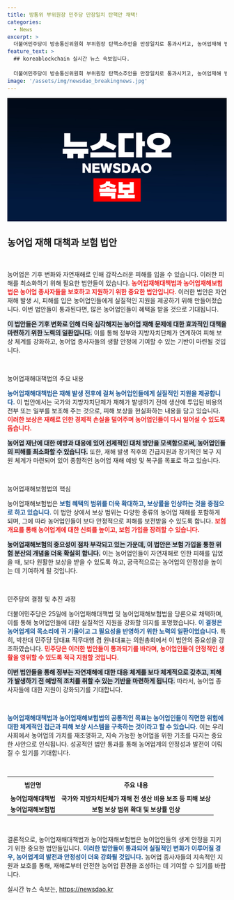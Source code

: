 ```yaml
---
title: 방통위 부위원장 민주당 만장일치 탄핵안 채택!
categories:
  - News
excerpt: >
  더불어민주당이 방송통신위원회 부위원장 탄핵소추안을 만장일치로 통과시키고, 농어업재해 법안도 당론으로 채택했다. 이는 재해 보상 체계를 혁신하겠다는 야심찬 목표의 일환으로, 향후 민생 문제 해결에 기대를 모은다!
feature_text: >
  ## koreablockchain 실시간 뉴스 속보입니다.

  더불어민주당이 방송통신위원회 부위원장 탄핵소추안을 만장일치로 통과시키고, 농어업재해 법안도 당론으로 채택했다. 이는 재해 보상 체계를 혁신하겠다는 야심찬 목표의 일환으로, 향후 민생 문제 해결에 기대를 모은다!
image: '/assets/img/newsdao_breakingnews.jpg'
---
```


<p><img src="/assets/img/newsdao_breakingnews.jpg" alt="koreablockchain 속보" /></p>

<h2 data-ke-size="size26">농어업 재해 대책과 보험 법안</h2>

<p data-ke-size="size16">&nbsp;</p>

<p>농어업은 기후 변화와 자연재해로 인해 갑작스러운 피해를 입을 수 있습니다. 이러한 피해를 최소화하기 위해 필요한 법안들이 있습니다. <b><span style="color: #ee2323;">농어업재해대책법과 농어업재해보험법은 농어업 종사자들을 보호하고 지원하기 위한 중요한 법안입니다.</span></b> 이러한 법안은 자연재해 발생 시, 피해를 입은 농어업인들에게 실질적인 지원을 제공하기 위해 만들어졌습니다. 이번 법안들이 통과된다면, 많은 농어업인들이 혜택을 받을 것으로 기대됩니다. </p>

<p><b><span style="background-color: #21538527;">이 법안들은 기후 변화로 인해 더욱 심각해지는 농어업 재해 문제에 대한 효과적인 대책을 마련하기 위한 노력의 일환입니다.</span></b> 이를 통해 정부와 지방자치단체가 연계하여 피해 보상 체계를 강화하고, 농어업 종사자들의 생활 안정에 기여할 수 있는 기반이 마련될 것입니다.  </p>

<p data-ke-size="size16">&nbsp;</p>

<p>농어업재해대책법의 주요 내용</p>

<p><b><span style="color: #1a5490;">농어업재해대책법은 재해 발생 전후에 걸쳐 농어업인들에게 실질적인 지원을 제공합니다.</span></b> 이 법안에서는 국가와 지방자치단체가 재해가 발생하기 전에 생산에 투입된 비용의 전부 또는 일부를 보조해 주는 것으로, 피해 보상을 현실화하는 내용을 담고 있습니다. <b><span style="color: #ee2323;">이러한 보상은 재해로 인한 경제적 손실을 덜어주며 농어업인들이 다시 일어설 수 있도록 돕습니다.</span></b>  </p>

<p><b><span style="background-color: #21538527;">농어업 재난에 대한 예방과 대응에 있어 선제적인 대처 방안을 모색함으로써, 농어업인들의 피해를 최소화할 수 있습니다.</span></b> 또한, 재해 발생 직후의 긴급지원과 장기적인 복구 지원 체계가 마련되어 있어 종합적인 농어업 재해 예방 및 복구를 목표로 하고 있습니다. </p>

<p data-ke-size="size16">&nbsp;</p>

<p>농어업재해보험법의 핵심</p>

<p>농어업재해보험법은 <b><span style="color: #1a5490;">보험 혜택의 범위를 더욱 확대하고, 보상률을 인상하는 것을 중점으로 하고 있습니다.</span></b> 이 법안 상에서 보상 범위는 다양한 종류의 농어업 재해를 포함하게 되며, 그에 따라 농어업인들이 보다 안정적으로 피해를 보전받을 수 있도록 합니다. <b><span style="color: #ee2323;">보험 개요를 통해 농어업계에 대한 신뢰를 높이고, 보험 가입을 장려할 수 있습니다.</span></b></p>

<p><b><span style="background-color: #21538527;">농어업재해보험의 중요성이 점차 부각되고 있는 가운데, 이 법안은 보험 가입을 통한 위험 분산의 개념을 더욱 확실히 합니다.</span></b> 이는 농어업인들이 자연재해로 인한 피해를 입었을 때, 보다 원활한 보상을 받을 수 있도록 하고, 궁극적으로는 농어업의 안정성을 높이는 데 기여하게 될 것입니다. </p>

<p data-ke-size="size16">&nbsp;</p>

<p>민주당의 결정 및 추진 과정</p>

<p>더불어민주당은 25일에 농어업재해대책법 및 농어업재해보험법을 당론으로 채택하며, 이를 통해 농어업인들에 대한 실질적인 지원을 강화할 의지를 표명했습니다. <b><span style="color: #1a5490;">이 결정은 농어업계의 목소리에 귀 기울이고 그 필요성을 반영하기 위한 노력의 일환이었습니다.</span></b> 특히, 박찬대 민주당 당대표 직무대행 겸 원내대표는 의원총회에서 이 법안의 중요성을 강조하였습니다. <b><span style="color: #ee2323;">민주당은 이러한 법안들이 통과되기를 바라며, 농어업인들이 안정적인 생활을 영위할 수 있도록 적극 지원할 것입니다.</span></b> </p>

<p><b><span style="background-color: #21538527;">이번 법안들을 통해 정부는 자연재해에 대한 대응 체계를 보다 체계적으로 갖추고, 피해가 발생하기 전 예방적 조치를 취할 수 있는 기반을 마련하게 됩니다.</span></b> 따라서, 농어업 종사자들에 대한 지원이 강화되기를 기대합니다. </p>

<p data-ke-size="size16">&nbsp;</p>

<p><b><span style="color: #1a5490;">농어업재해대책법과 농어업재해보험법의 공통적인 목표는 농어업인들이 직면한 위험에 대한 체계적인 접근과 피해 보상 시스템을 구축하는 것이라고 할 수 있습니다.</span></b> 이는 우리 사회에서 농어업의 가치를 재조명하고, 지속 가능한 농어업을 위한 기초를 다지는 중요한 사안으로 인식됩니다. 성공적인 법안 통과를 통해 농어업계의 안정성과 발전이 이뤄질 수 있기를 기대합니다. </p>

<p data-ke-size="size16">&nbsp;</p>

<table style="width: 100%; border-collapse: collapse;">
    <tr>
        <th style="text-align: center; height: 30px;">법안명</th>
        <th style="text-align: center; height: 30px;">주요 내용</th>
    </tr>
    <tr>
        <td style="text-align: center; height: 17px;"><b>농어업재해대책법</b></td>
        <td style="text-align: center; height: 17px;"><b>국가와 지방자치단체가 재해 전 생산 비용 보조 등 피해 보상</b></td>
    </tr>
    <tr>
        <td style="text-align: center; height: 17px;"><b>농어업재해보험법</b></td>
        <td style="text-align: center; height: 17px;"><b>보험 보상 범위 확대 및 보상률 인상</b></td>
    </tr>
</table>

<p data-ke-size="size16">&nbsp;</p>

<p>결론적으로, 농어업재해대책법과 농어업재해보험법은 농어업인들의 생계 안정을 지키기 위한 중요한 법안들입니다. <b><span style="color: #1a5490;">이러한 법안들이 통과되어 실질적인 변화가 이루어질 경우, 농어업계의 발전과 안정성이 더욱 강화될 것입니다.</span></b> 농어업 종사자들의 지속적인 지원과 보호를 통해, 재해로부터 안전한 농어업 환경을 조성하는 데 기여할 수 있기를 바랍니다.</p>
실시간 뉴스 속보는, <a href="https://newsdao.kr" rel="dofollow">https://newsdao.kr</a>


